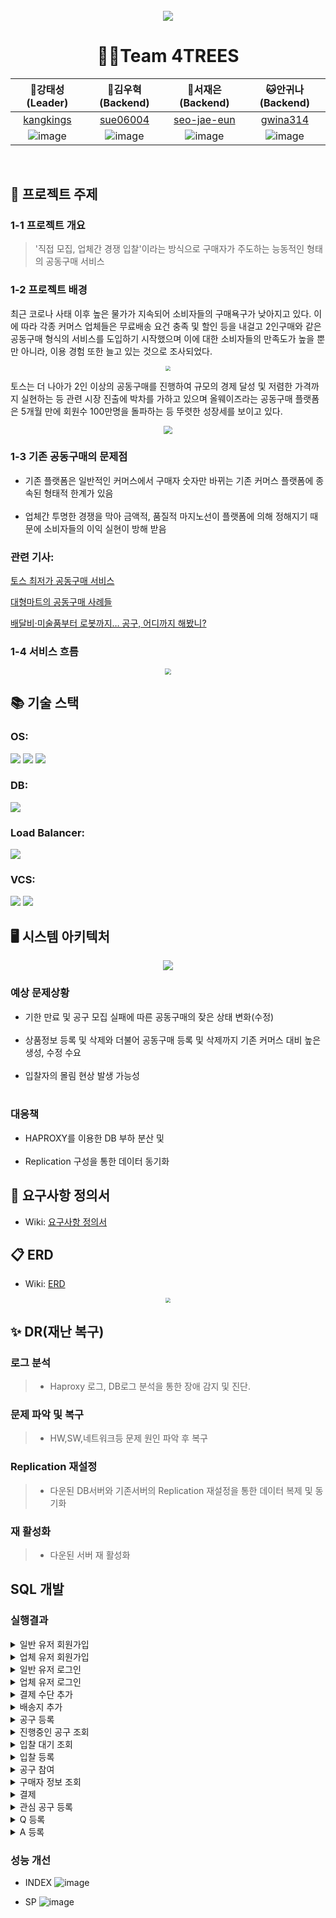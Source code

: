 <br></br>
---

<div align="center">
  <img src="https://github.com/beyond-sw-camp/be06-1st-4TREES-0909/assets/82444759/adebff05-9206-4b6a-8ae2-475590c542e7"  align="center"/>
</div>

<div align="center">

<h1> 🤼‍♂️Team 4TREES</h2>

|                                                      🐯강태성(Leader)                                                      |                                                     🐶김우혁 (Backend)                                                     |🐺서재은(Backend)|🐱안귀나(Backend)|
|:---------------------------------------------------------------------------------------------------------------------:|:---------------------------------------------------------------------------------------------------------------------:|:---:|:---:|
|                                       [kangkings](https://github.com/kangkings)                                       |                                        [sue06004](https://github.com/sue06004)                                        |[seo-jae-eun](https://github.com/seo-jae-eun)|[gwina314](https://github.com/gwina314)|
| ![image](https://github.com/beyond-sw-camp/be06-1st-4TREES-0909/assets/82444759/4fb54008-8707-42ce-afe1-7629d5b4d3f0) | ![image](https://github.com/beyond-sw-camp/be06-1st-4TREES-0909/assets/82444759/d75c4e0d-8457-480c-9711-4b127811eb02) |![image](https://github.com/beyond-sw-camp/be06-1st-4TREES-0909/assets/82444759/00202b26-27e4-4696-9570-829af4388e37)|![image](https://github.com/beyond-sw-camp/be06-1st-4TREES-0909/assets/82444759/74d7bf68-0bf2-4082-8b9e-e36a43b2e555)
</div>


<br>

## 📌 프로젝트 주제

### 1-1 프로젝트 개요
>'직접 모집, 업체간 경쟁 입찰'이라는 방식으로
> 구매자가 주도하는 능동적인 형태의 공동구매 서비스


### 1-2 프로젝트 배경

최근 코로나 사태 이후 높은 물가가 지속되어 소비자들의 구매욕구가 낮아지고 있다.
이에 따라 각종 커머스 업체들은 무료배송 요건 충족 및 할인 등을 내걸고
2인구매와 같은 공동구매 형식의 서비스를 도입하기 시작했으며 이에 대한
소비자들의 만족도가 높을 뿐만 아니라, 이용 경험 또한 늘고 있는 것으로 조사되었다.
<div align="center">
<img src="https://file.mk.co.kr/meet/neds/2022/03/image_readtop_2022_203973_16469787734964652.jpg" style="zoom:50%" ></img>
</div>

토스는 더 나아가 2인 이상의 공동구매를 진행하여 규모의 경제 달성 및 저렴한 가격까지 실현하는 등
관련 시장 진출에 박차를 가하고 있으며 올웨이즈라는 공동구매 플랫폼은 5개월 만에
회원수 100만명을 돌파하는 등 뚜렷한 성장세를 보이고 있다.
<div align="center">
<img style="zoom:85%" src="https://file.mk.co.kr/meet/neds/2022/03/image_readbot_2022_203973_16469787734964654.jpg" align="center"></img>
</div>

<div>

### 1-3 기존 공동구매의 문제점
- 기존 플랫폼은 일반적인 커머스에서 구매자 숫자만 바뀌는 기존 커머스 플랫폼에 종속된 형태적 한계가 있음
<br></br>
- 업체간 투명한 경쟁을 막아 금액적, 품질적 마지노선이 플랫폼에 의해 정해지기 때문에 소비자들의 이익 실현이 방해 받음

### 관련 기사:

<a href="https://www.logibridge.kr/product/daily177">토스 최저가 공동구매 서비스</a>

<a href="https://pabii.com/news/278755/">대형마트의 공동구매 사례들</a>

<a href="https://www.mk.co.kr/economy/view.php?sc=50000001&year=2022&no=203973">배달비·미술품부터 로봇까지… 공구, 어디까지 해봤니?</a>


</div>



### 1-4 서비스 흐름
<div align="center">
<img src="https://github.com/beyond-sw-camp/be06-1st-4TREES-0909/assets/82444759/93fbc229-00ee-4c1c-8ce9-75094de61f9f" style="zoom: 60%"></img>
</div>

## 📚 기술 스택

### OS:
<img src="https://img.shields.io/badge/Linux-FCC624?style=flat&logo=linux&logoColor=black"/> <img src="https://img.shields.io/badge/Vmware-607078?style=flat&logo=Vmware&logoColor=white"/>  <img src="https://img.shields.io/badge/CentOS-262577?style=flat&logo=CentOS&logoColor=white"/>

### DB:
<img src="https://img.shields.io/badge/MariaDB-003545?style=flat&logo=MariaDB&logoColor=white"/>

### Load Balancer:
<img src="https://img.shields.io/badge/HAPROXY-blue?style=flat&logo=googlepubsub&logoColor=white"/>

### VCS:
<img src="https://img.shields.io/badge/github-181717?style=flat&logo=github&logoColor=white">
<img src="https://img.shields.io/badge/git-F05032?style=flat&logo=git&logoColor=white">


## 🖥️ 시스템 아키텍처

<div align="center">
<img src="https://github.com/beyond-sw-camp/be06-1st-4TREES-0909/assets/82444759/5f2eb344-23ed-4348-987e-7037cacf735d"></img>
</div>

### 예상 문제상황
- 기한 만료 및 공구 모집 실패에 따른 공동구매의 잦은 상태 변화(수정)
  <br></br>
- 상품정보 등록 및 삭제와 더불어 공동구매 등록 및 삭제까지 기존 커머스 대비 높은 생성, 수정 수요
  <br></br>
- 입찰자의 몰림 현상 발생 가능성
  <br></br>

### 대응책
- HAPROXY를 이용한 DB 부하 분산 및
  <br></br>
- Replication 구성을 통한 데이터 동기화

## 📄 요구사항 정의서
- Wiki: <a href="https://github.com/beyond-sw-camp/be06-1st-4TREES-0909/wiki#4trees-erd-0909-%EC%84%9C%EB%B9%84%EC%8A%A4">요구사항 정의서</a>


## 📋 ERD

- Wiki: <a href="https://github.com/beyond-sw-camp/be06-1st-4TREES-0909/wiki#4trees-erd-0909-%EC%84%9C%EB%B9%84%EC%8A%A4">ERD</a>
<div align="center">
<img src="https://github.com/beyond-sw-camp/be06-1st-4TREES-0909/assets/69503955/bcfb63d3-44ba-4b8a-b45b-08609fb9a263" style="zoom: 50%"></img>

</div>

## ✨ DR(재난 복구)

### 로그 분석
> - Haproxy 로그, DB로그 분석을 통한 장애 감지 및 진단.

### 문제 파악 및 복구
> - HW,SW,네트워크등 문제 원인 파악 후 복구

### Replication 재설정
> - 다운된 DB서버와 기존서버의 Replication 재설정을 통한 데이터 복제 및 동기화

### 재 활성화
> - 다운된 서버 재 활성화


## SQL 개발

### 실행결과

<details>
<summary>일반 유저 회원가입</summary>
<div>

```
INSERT INTO USER
(user_type, user_name, user_email, user_password, user_phone_number, user_birth, user_sex, user_point, user_status, user_email_status, user_phone_status)
VALUES
('inapp', '홍길동', 'hong1@gmail.com', 'qwer1234',' 010-1111-1111', '990111', '남', '0', '활동', true, true);
```

<figure align="center">
  <img src="https://github.com/beyond-sw-camp/be06-1st-4TREES-0909/assets/82444759/f380ffa3-afec-4792-acf9-cd1ef131d363"/>
    <p>일반 유저 회원가입</p>
 </figure>
</div>
</details>

<details>
<summary>업체 유저 회원가입</summary>
<div>

```
INSERT INTO COMPANY
(company_name, company_email, company_password, company_birth, company_sex, company_phone_number, company_address, company_account,company_bank,company_depo_name,company_reg_num,company_ip, company_email_status, company_phone_status)
values
('mathew', 'handsome@gmail.com', 'qwer1234', '1980-11-11', '남', '010-9223-3172', '4층 1강의실', '162478-12-142123', '부산은행', 'mathew', '127345222', '022220', true, true );

```

<figure align="center">

  <img src="https://github.com/beyond-sw-camp/be06-1st-4TREES-0909/assets/82444759/0fbe158f-0e20-43b4-999b-793675e9393a"/>
    <p>업체 유저 회원가입</p>
 </figure>
</div>
</details>

<details>
<summary>일반 유저 로그인</summary>
<div>

```
SELECT user_email, user_password 
FROM USER 
WHERE user_email = 'hong1@gmail.com';

```

<figure align="center"> 

  <img src="https://github.com/beyond-sw-camp/be06-1st-4TREES-0909/assets/82444759/681ac42d-8c89-4654-906e-0ea45282b9b6"/>
    <p>email을 기준으로 조회</p>
 </figure>
</div>
</details>

<details>
<summary>업체 유저 로그인</summary>
<div>

```
SELECT company_email , company_password
FROM COMPANY
WHERE company_email = 'dlflq11@gmail.com';

```

<figure align="center">

  <img src="https://github.com/beyond-sw-camp/be06-1st-4TREES-0909/assets/82444759/71d453b8-db0b-4fed-8bdb-c99eeb93035b"/>
    <p>email을 기준으로 조회</p>
 </figure>
</div>
</details>

<details>
<summary>결제 수단 추가</summary>
<div>

```
INSERT INTO PAYMENT_METHOD 
(payment_method_idx, user_idx, payment_method_name, card_company, card_number, card_cvc, card_y_enddate, card_m_enddate, card_pwd) 
VALUES 
(4, 4, '국민카드', '국민', '6547-8915-7534-7878', '565', '25', '01', '9874');

```

<figure align="center"> 

  <img src="https://github.com/beyond-sw-camp/be06-1st-4TREES-0909/assets/82444759/f57f553c-df9b-412b-b39b-335d9f2242c5"/>
    <p>결제 수단 추가</p>
 </figure>
</div>
</details>

<details>
<summary>배송지 추가</summary>
<div>

```
INSERT INTO `gonggu`.`ADDRESS` 
(`address_info`, `user_idx`)
VALUES 
('서울특별시 동작구 장승배기로 171 404호', '1');

```

<figure align="center"> 

  <img src="https://github.com/beyond-sw-camp/be06-1st-4TREES-0909/assets/82444759/e9965693-edda-4494-be5c-b9120cbf76d6"/>
    <p>배송지 추가</p>
 </figure>
</div>
</details>

<details>
<summary>공구 등록</summary>
<div>

```
INSERT INTO GROUP_BUY
(category_idx, user_idx, gpby_title, gpby_content, gpby_quantity) 
VALUES 
(2, 1, "딸기 1kg 선제좀", "맛있는 딸기 1kg 싸게 삽니다.", 20);

```

<figure align="center"> 

  <img src="https://github.com/beyond-sw-camp/be06-1st-4TREES-0909/assets/82444759/d9126147-3d62-4457-9cbc-633684742599"/>
    <p>최초 공구 등록</p>
 </figure>
</div>
</details>

<details>
<summary>진행중인 공구 조회</summary>
<div>

```
SELECT * 
FROM GROUP_BUY 
WHERE gpby_status = "진행";

```

<figure align="center"> 

  <img src="https://github.com/beyond-sw-camp/be06-1st-4TREES-0909/assets/167496262/499effe0-1e0d-4476-93ce-815972cfe027"/>
    <p>입찰이 끝나고 모집 진행중인 공구 조회</p>
 </figure>
</div>
</details>


<details>
<summary>입찰 대기 조회</summary>
<div>

```
SELECT gpby_title, gpby_content, gpby_status, user_name 
FROM GROUP_BUY 
LEFT JOIN USER ON GROUP_BUY.user_idx = USER.user_idx
WHERE gpby_status = '입찰 대기';

```

<figure align="center"> 

  <img src="https://github.com/beyond-sw-camp/be06-1st-4TREES-0909/assets/167496262/18404542-50b0-4767-87f2-e2e81fd578bc"/>
    <p>상태가 '입찰 대기'인 공구 조회</p>
 </figure>
</div>
</details>

<details>
<summary>입찰 등록</summary>
<div>

```
INSERT INTO `gonggu`.`BID` 
(`product_idx`,`gpby_idx`, `bid_price`)
VALUES 
(1, 1, 1000);

```

<figure align="center"> 

  <img src="https://github.com/beyond-sw-camp/be06-1st-4TREES-0909/assets/167496262/d6f84281-c4a8-4e53-92f6-0412612b17a6"/>
    <p>입찰 등록</p>
 </figure>
</div>
</details>

<details>
<summary>공구 참여</summary>
<div>

```
INSERT INTO `ORDER` 
(user_idx, gpby_idx, order_address, order_count, order_card_company, card_number, card_cvc, card_y_enddate, card_m_enddate, card_pwd) 
VALUES 
('3', '2', '서울특별시 동작구 보라매로', '10', '현대카드','5235-9981-1255-1237', '487', '25', '01', '4567');

```

<figure align="center"> 

  <img src="https://github.com/beyond-sw-camp/be06-1st-4TREES-0909/assets/167496262/5c4f8b91-f13d-4a4a-9292-56297c75d064"/>
    <p>주문정보 작성하여 공구 참여</p>
 </figure>
</div>
</details>

<details>
<summary>구매자 정보 조회</summary>
<div>

```
SELECT U.user_name, U.user_email, O.order_address, O.order_count, P.product_idx, product_name
FROM COMPANY_INFO CI JOIN PRODUCT P ON CI.com_info_idx = P.company_idx
JOIN BID B ON P.product_idx = B.product_idx
JOIN `ORDER` O ON B.gpby_idx = O.gpby_idx
JOIN USER U ON O.user_idx = U.user_idx
JOIN GROUP_BUY GB ON GB.gpby_idx = B.gpby_idx 
WHERE B.bid_select = true and  GB.gpby_status = "입찰 완료" and CI.com_info_idx = 4;

```

<figure align="center"> 

  <img src="https://github.com/beyond-sw-camp/be06-1st-4TREES-0909/assets/167496262/e789e43c-5105-4989-943f-0655a6b29c3d"/>
    <p>주문 완료한 구매자들의 정보를 조회</p>
 </figure>
</div>
</details>

<details>
<summary>결제</summary>
<div>

```
SELECT
order_idx, user_idx, order_count, order_card_company, card_number, card_cvc, card_y_enddate, card_m_enddate, card_pwd
FROM `ORDER` 
WHERE order_idx=2;

UPDATE `ORDER`
SET order_status="완료"
WHERE order_idx=2;

```

<figure align="center"> 

  <img src="https://github.com/beyond-sw-camp/be06-1st-4TREES-0909/assets/167496262/26eea8c1-0507-426a-8cca-380cba43108a"/>
    <p>주문 정보에 등록된 정보로 결제 처리</p>
 </figure>
</div>
</details>

<details>
<summary>관심 공구 등록</summary>
<div>

```
INSERT INTO FAVORITES
(gpby_idx, user_idx)
VALUES
(1,1),(1,3),(1,5);

```

<figure align="center"> 

  <img src="https://github.com/beyond-sw-camp/be06-1st-4TREES-0909/assets/167496262/ad2612da-a531-408b-addc-03ede3447636"/>
    <p>공구 관심 등록</p>
 </figure>
</div>
</details>

<details>
<summary>Q 등록</summary>
<div>

```
INSERT INTO QnA
(user_idx,product_idx,qna_title,qna_content)
values
(2,6, '불량제품', '불량품인데 환불 되나요?');

```

<figure align="center"> 

  <img src="https://github.com/beyond-sw-camp/be06-1st-4TREES-0909/assets/167496262/ec798102-c5d1-4e12-998d-7e600da20224"/>
    <p>질문 등록</p>
 </figure>
</div>
</details>

<details>
<summary>A 등록</summary>
<div>

```
UPDATE QnA SET qna_answer = "불가능 합니다."
WHERE product_idx = 5 AND user_idx = 1;
UPDATE QnA SET qna_answer_date = current_time()
WHERE product_idx = 5 AND user_idx = 1;

```

<figure align="center"> 

  <img src="https://github.com/beyond-sw-camp/be06-1st-4TREES-0909/assets/167496262/3e46032b-e9c1-4ae9-9e4c-ada2df08f0f0"/>
    <p>답변 등록</p>
 </figure>
</div>
</details>

### 성능 개선

- INDEX
  ![image](https://github.com/beyond-sw-camp/be06-1st-4TREES-0909/assets/167496262/0282e672-5b99-4ab9-b3dd-0cf9513a693a)


- SP
![image](https://github.com/beyond-sw-camp/be06-1st-4TREES-0909/assets/82444759/74596b10-86dc-47ba-a490-fb49fe5973a4)
